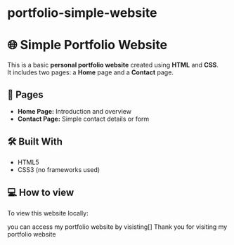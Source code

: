 # portfolio-simple-website
# 🌐 Simple Portfolio Website

This is a basic **personal portfolio website** created using **HTML** and **CSS**.  
It includes two pages: a **Home** page and a **Contact** page.

## 📄 Pages

- **Home Page:** Introduction and overview
- **Contact Page:** Simple contact details or form

## 🛠️ Built With

- HTML5  
- CSS3 (no frameworks used)

## 💻 How to view

To view this website locally:

you can access my portfolio website by visisting[]
Thank you for visiting my portfolio website

